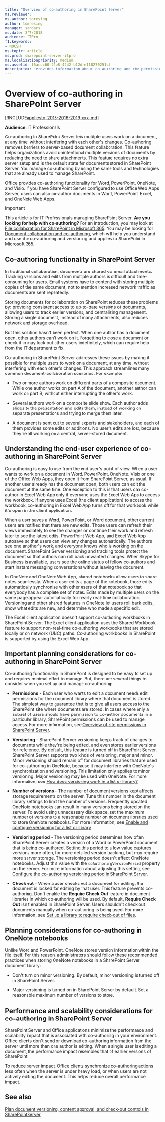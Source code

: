 ```yaml
---
title: "Overview of co-authoring in SharePoint Server"
ms.reviewer: 
ms.author: toresing
author: tomresing
manager: serdars
ms.date: 3/7/2018
audience: ITPro
f1.keywords:
- NOCSH
ms.topic: article
ms.prod: sharepoint-server-itpro
ms.localizationpriority: medium
ms.assetid: f6accc60-23b8-4242-b12d-e118270251cf
description: "Provides information about co-authoring and the permissions and software versions that are required for co-authoring in SharePoint Server and SharePoint in Microsoft 365."
---
```


# Overview of co-authoring in SharePoint Server

[!INCLUDE[appliesto-2013-2016-2019-xxx-md](../includes/appliesto-2013-2016-2019-xxx-md.md)]
  
 **Audience**: IT Professionals
  
Co-authoring in SharePoint Server lets multiple users work on a document, at any time, without interfering with each other's changes. Co-authoring removes barriers to server-based document collaboration. This feature helps organizations avoid unintentional multiple versions of documents by reducing the need to share attachments. This feature requires no extra server setup and is the default state for documents stored in SharePoint Server. You manage co-authoring by using the same tools and technologies that are already used to manage SharePoint.
  
Office provides co-authoring functionality for Word, PowerPoint, OneNote, and Visio. If you have SharePoint Server configured to use Office Web Apps Server, users can also co-author documents in Word, PowerPoint, Excel, and OneNote Web Apps.
  
> [!IMPORTANT]
> This article is for IT Professionals managing SharePoint Server.  **Are you looking for help with co-authoring?** For an introduction, you may look at [File collaboration for SharePoint in Microsoft 365](../../SharePointOnline/intro-to-file-collaboration.md). You may be looking for [Document collaboration and co-authoring](https://go.microsoft.com/fwlink/p/?LinkId=275815), which will help you understand and use the co-authoring and versioning and applies to SharePoint in Microsoft 365.
  
## Co-authoring functionality in SharePoint Server
<a name="bkmk_ca_in_sp"> </a>

In traditional collaboration, documents are shared via email attachments. Tracking versions and edits from multiple authors is difficult and time-consuming for users. Email systems have to contend with storing multiple copies of the same document, not to mention increased network traffic as documents are sent repeatedly.
  
Storing documents for collaboration on SharePoint reduces these problems by: providing consistent access to up-to-date versions of documents, allowing users to track earlier versions, and centralizing management. Storing a single document, instead of many attachments, also reduces network and storage overhead.
  
But this solution hasn't been perfect. When one author has a document open, other authors can't work on it. Forgetting to close a document or check it in may lock out other users indefinitely, which can require help from the IT department to fix.
  
Co-authoring in SharePoint Server addresses these issues by making it possible for multiple users to work on a document, at any time, without interfering with each other's changes. This approach streamlines many common document-collaboration scenarios. For example:
  
- Two or more authors work on different parts of a composite document. While one author works on part A of the document, another author can work on part B, without either interrupting the other's work.

- Several authors work on a composite slide show. Each author adds slides to the presentation and edits them, instead of working on separate presentations and trying to merge them later.

- A document is sent out to several experts and stakeholders, and each of them provides some edits or additions. No user's edits are lost, because they're all working on a central, server-stored document.

## Understanding the end-user experience of co-authoring in SharePoint Server
<a name="bkmk_understd"> </a>

Co-authoring is easy to use from the end user's point of view. When a user wants to work on a document in Word, PowerPoint, OneNote, Visio or one of the Office Web Apps, they open it from SharePoint Server, as usual. If another user already has the document open, both users can edit the document at the same time. One exception to this is that users can co-author in Excel Web App only if everyone uses the Excel Web App to access the workbook. If anyone uses Excel (the client application) to access the workbook, co-authoring in Excel Web App turns off for that workbook while it's open in the client application.
  
When a user saves a Word, PowerPoint, or Word document, other current users are notified that there are new edits. Those users can refresh their views immediately to see the changes or continue their work and refresh later to see the latest edits. PowerPoint Web App, and Excel Web App autosave so that users can view any changes automatically. The authors see one another's work, and everyone knows who is working on the document. SharePoint Server versioning and tracking tools protect the document so that authors can roll back unwanted changes. When Skype for Business is available, users see the online status of fellow co-authors and start instant messaging conversations without leaving the document.
  
In OneNote and OneNote Web App, shared notebooks allow users to share notes seamlessly. When a user edits a page of the notebook, those edits automatically synchronize with other users of that notebook so that everybody has a complete set of notes. Edits made by multiple users on the same page appear automatically for nearly real-time collaboration. Versioning and other shared features in OneNote let users roll back edits, show what edits are new, and determine who made a specific edit.
  
The Excel client application doesn't support co-authoring workbooks in SharePoint Server. The Excel client application uses the Shared Workbook feature to support non-real-time co-authoring workbooks that are stored locally or on network (UNC) paths. Co-authoring workbooks in SharePoint is supported by using the Excel Web App.
  
## Important planning considerations for co-authoring in SharePoint Server
<a name="bkmk_imp_consid"> </a>

Co-authoring functionality in SharePoint is designed to be easy to set up and requires minimal effort to manage. But, there are several things to consider when you set up and manage co-authoring:
  
- **Permissions** - Each user who wants to edit a document needs edit permissions for the document library where that document is stored. The simplest way to guarantee that is to give all users access to the SharePoint site where documents are stored. In cases where only a subset of users should have permission to co-author documents in a particular library, SharePoint permissions can be used to manage access. For more information, see [Overview of site permissions in SharePoint Server](../sites/overview-of-site-permissions-in-sharepoint-server.md).

- **Versioning** - SharePoint Server versioning keeps track of changes to documents while they're being edited, and even stores earlier versions for reference. By default, this feature is turned off in SharePoint Server. SharePoint Server supports two kinds of versioning, major and minor. Minor versioning should remain off for document libraries that are used for co-authoring in OneNote, because it may interfere with OneNote's synchronization and versioning. This limitation only applies to minor versioning. Major versioning may be used with OneNote. For more information, see [How does versioning work in a list or library?](https://go.microsoft.com/fwlink/p/?LinkId=275819).

- **Number of versions** - The number of document versions kept affects storage requirements on the server. Tune this number in the document library settings to limit the number of versions. Frequently updated OneNote notebooks can result in many versions being stored on the server. To avoid using unnecessary disk space, set the maximum number of versions to a reasonable number on document libraries used to store OneNote notebooks. For more information, see [Enable and configure versioning for a list or library](https://go.microsoft.com/fwlink/p/?LinkId=275820)

- **Versioning period** - The versioning period determines how often SharePoint Server creates a version of a Word or PowerPoint document that is being co-authored. Setting this period to a low value captures versions more often, for more detailed version tracking, but may require more server storage. The versioning period doesn't affect OneNote notebooks. Adjust this value with the `coAuthoringVersionPeriod` property on the server. For more information about adjusting this setting, see [Configure the co-authoring versioning period in SharePoint Server](configure-the-co-authoring-versioning-period.md).

- **Check out** - When a user checks out a document for editing, the document is locked for editing by that user. This feature prevents co-authoring. Don't enable the **Require Check Out** feature in document libraries in which co-authoring will be used. By default, **Require Check Out** isn't enabled in SharePoint Server. Users shouldn't check out documents manually when co-authoring is being used. For more information, see [Set up a library to require check-out of files](https://go.microsoft.com/fwlink/p/?LinkId=275822).
    
## Planning considerations for co-authoring in OneNote notebooks
<a name="bkmk_onenote"> </a>

Unlike Word and PowerPoint, OneNote stores version information within the file itself. For this reason, administrators should follow these recommended practices when storing OneNote notebooks in a SharePoint Server document library:
  
- Don't turn on minor versioning. By default, minor versioning is turned off in SharePoint Server.

- Major versioning is turned on in SharePoint Server by default. Set a reasonable maximum number of versions to store.  
    
## Performance and scalability considerations for co-authoring in SharePoint Server
<a name="bkmk_perf"> </a>

SharePoint Server and Office applications minimize the performance and scalability impact that is associated with co-authoring in your environment. Office clients don't send or download co-authoring information from the server until more than one author is editing. When a single user is editing a document, the performance impact resembles that of earlier versions of SharePoint.
  
To reduce server impact, Office clients synchronize co-authoring actions less often when the server is under heavy load, or when users are not actively editing the document. This helps reduce overall performance impact.
  
## See also
<a name="bkmk_perf"> </a>

[Plan document versioning, content approval, and check-out controls in SharePointServer](versioning-content-approval-and-check-out-planning.md)